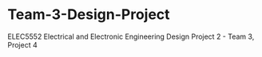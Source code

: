 # Team-3-Design-Project
ELEC5552 Electrical and Electronic Engineering Design Project 2 - Team 3, Project 4
